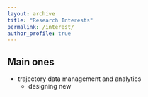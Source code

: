 ```yaml
---
layout: archive
title: "Research Interests"
permalink: /interest/
author_profile: true
---
```


## Main ones

- trajectory data management and analytics<br>
  - designing new  

